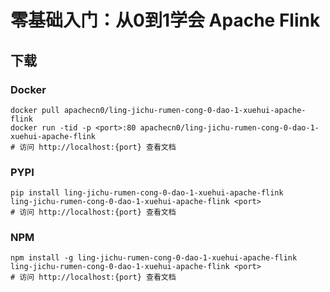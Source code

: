 # 零基础入门：从0到1学会 Apache Flink

## 下载

### Docker

```
docker pull apachecn0/ling-jichu-rumen-cong-0-dao-1-xuehui-apache-flink
docker run -tid -p <port>:80 apachecn0/ling-jichu-rumen-cong-0-dao-1-xuehui-apache-flink
# 访问 http://localhost:{port} 查看文档
```

### PYPI

```
pip install ling-jichu-rumen-cong-0-dao-1-xuehui-apache-flink
ling-jichu-rumen-cong-0-dao-1-xuehui-apache-flink <port>
# 访问 http://localhost:{port} 查看文档
```

### NPM

```
npm install -g ling-jichu-rumen-cong-0-dao-1-xuehui-apache-flink
ling-jichu-rumen-cong-0-dao-1-xuehui-apache-flink <port>
# 访问 http://localhost:{port} 查看文档
```